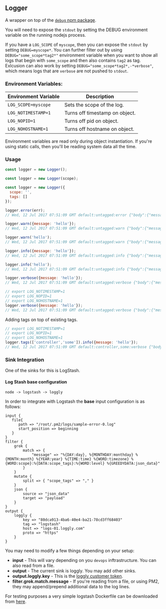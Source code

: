 ## Logger

A wrapper on top of the [`debug` npm package](https://www.npmjs.com/package/debug). 

You will need to expose the `stdout` by setting the DEBUG environment variable on the running nodejs process. 

If you have a `LOG_SCOPE` of `myscope`, then you can expose the `stdout` by setting `DEBUG=myscope*`. You can further filter out by using `DEBUG="some_scope*tag2*"` environment variable when you want to show all logs that begin with `some_scope` and then also contains `tag2` as tag. Exlcusion can also work by setting `DEBUG="some_scope*tag2*,-*verbose"`, which means logs that are `verbose` are not pushed to `stdout`.

### Environment Variables:

Environment Variable | Description
--- | ---
`LOG_SCOPE=myscope` | Sets the scope of the log.
`LOG_NOTIMESTAMP=1` | Turns off timestamp on object.
`LOG_NOPID=1` | Turns off pid on object.
`LOG_NOHOSTNAME=1` | Turns off hostname on object.

Environment variables are read only during object instantiation. If you're using
static calls, then you'll be reading system data all the time.

### Usage

```js
const logger = new Logger();
```
```js
const logger = new Logger(scope);
```
```js
const logger = new Logger({
  scope: '',
  tags: []
});
```
```js
logger.error(err);
// Wed, 12 Jul 2017 07:51:09 GMT default:untagged:error {"body":{"message":"some error string"},"timestamp":"2017-07-12T08:54:49.393Z","pid":75589,"hostname":"web1.highoutput.io"}

logger.warn({message: 'hello'});
// Wed, 12 Jul 2017 07:51:09 GMT default:untagged:warn {"body":{"message":"hello"},"timestamp":"2017-07-12T08:54:49.393Z","pid":75589,"hostname":"web1.highoutput.io"}

logger.warn('hello');
// Wed, 12 Jul 2017 07:51:09 GMT default:untagged:warn {"body":{"message":"hello"},"timestamp":"2017-07-12T08:54:49.393Z","pid":75589,"hostname":"web1.highoutput.io"}

logger.info({message: 'hello'});
// Wed, 12 Jul 2017 07:51:09 GMT default:untagged:info {"body":{"message":"hello"},"timestamp":"2017-07-12T08:54:49.393Z","pid":75589,"hostname":"web1.highoutput.io"}

logger.info('hello');
// Wed, 12 Jul 2017 07:51:09 GMT default:untagged:info {"body":{"message":"hello"},"timestamp":"2017-07-12T08:54:49.393Z","pid":75589,"hostname":"web1.highoutput.io"}

logger.verbose({message: 'hello'});
// Wed, 12 Jul 2017 07:51:09 GMT default:untagged:verbose {"body":{"message":"hello"},"timestamp":"2017-07-12T08:54:49.393Z","pid":75589,"hostname":"web1.highoutput.io"}

// export LOG_NOTIMESTAMP=1
// export LOG_NOPID=1
// export LOG_NOHOSTNAME=1
logger.verbose({message: 'hello'});
// Wed, 12 Jul 2017 07:51:09 GMT default:untagged:verbose {"body":{"message":"hello"}}
```

Adding tags on top of existing tags.

```js
// export LOG_NOTIMESTAMP=1
// export LOG_NOPID=1
// export LOG_NOHOSTNAME=1
logger.tags(['controller','some']).info({message: 'hello'});
// Wed, 12 Jul 2017 07:51:09 GMT default:controller,some:verbose {"body":{"message":"hello"}}
```

### Sink Integration

One of the sinks for this is LogStash.

#### Log Stash base configuration

```
node -> logstash -> loggly
```

In order to integrate with Logstash the **base** input configuration is as follows:

```
input {
   file{
      path => "/root/.pm2/logs/sample-error-0.log"
      start_position => beginning
   }
}
filter {
    grok {
        match => {
            "message" => "%{DAY:day}, %{MONTHDAY:monthday} %{MONTH:month} %{YEAR:year} %{TIME:time} %{WORD:timezone} %{WORD:scope}:%{DATA:scope_tags}:%{WORD:level} %{GREEDYDATA:json_data}"
        }
    }
    mutate {
        split => { "scope_tags" => "," }
    }
    json {
        source => "json_data"
        target => "payload"
    }
}
output {
    loggly {
        key => "80dca913-4ba6-40e4-ba21-78cd3ff68403"
        tag => "logstash"
        host => "logs-01.loggly.com"
        proto => "https"
    }
}
```

You may need to modify a few things depending on your setup:

* **input** - This will vary depending on you `devops` inftrastructure. You can also read from a file.
* **output** - The current sink is loggly. You may add other sinks.
* **output.loggly.key** - This is the [loggly customer token](https://www.loggly.com/docs/customer-token-authentication-token/).
* **filter.grok.match.message** - If you're reading from a file, or using PM2, they may append/prepend additional data to the log lines.

For testing purposes a very simple logstash Dockerfile can be downloaded from [here](https://hub.docker.com/r/bangonkali/docker-node/tags/).